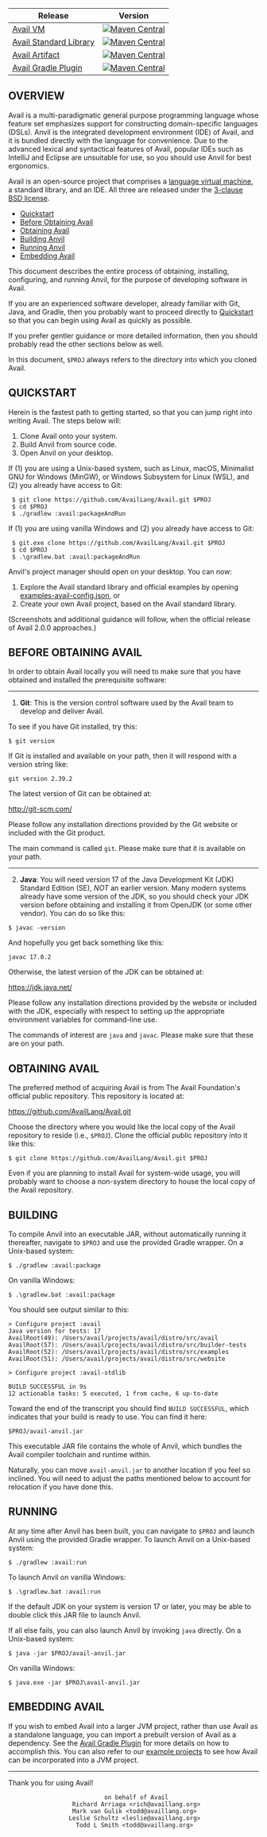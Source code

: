 | **Release**                                | **Version**                                                                                                                                                |
|--------------------------------------------|------------------------------------------------------------------------------------------------------------------------------------------------------------|
| [Avail VM](avail)                          | [![Maven Central](https://img.shields.io/badge/maven--central-v2.0.0.alpha22-0f824e)](https://central.sonatype.com/namespace/org.availlang)                |
| [Avail Standard Library](avail/distro/src/avail) | [![Maven Central](https://img.shields.io/badge/maven--central-v2.0.0.alpha22--1.6.1.alpha11-0f824e)](https://central.sonatype.com/namespace/org.availlang) |
| [Avail Artifact](../avail-artifact)        | [![Maven Central](https://img.shields.io/badge/maven--central-v2.0.0.alpha21-0f824e)](https://search.maven.org/artifact/org.availlang/avail-artifact)      |
| [Avail Gradle Plugin](../gradle-plugin)    | [![Maven Central](https://img.shields.io/badge/maven--central-v2.0.0.alpha19-0f824e)](https://plugins.gradle.org/plugin/org.availlang.avail-plugin)        |

OVERVIEW
--------------------------------------------------------------------------------

Avail is a multi-paradigmatic general purpose programming language whose feature
set emphasizes support for constructing domain-specific languages (DSLs). Anvil
is the integrated development environment (IDE) of Avail, and it is bundled
directly with the language for convenience. Due to the advanced lexical and
syntactical features of Avail, popular IDEs such as IntelliJ and Eclipse are
unsuitable for use, so you should use Anvil for best ergonomics.

Avail is an open-source project that comprises a 
[language virtual machine](https://en.wikipedia.org/wiki/Virtual_machine), a 
standard library, and an IDE. All three are released under the
[3-clause BSD license](https://en.wikipedia.org/wiki/BSD_licenses#3-clause_license_.28.22Revised_BSD_License.22.2C_.22New_BSD_License.22.2C_or_.22Modified_BSD_License.22.29).

 * [Quickstart](#quickstart)
 * [Before Obtaining Avail](#before-obtaining-avail)
 * [Obtaining Avail](#obtaining-avail)
 * [Building Anvil](#building)
 * [Running Anvil](#running)
 * [Embedding Avail](#embedding-avail)

This document describes the entire process of obtaining, installing,
configuring, and running Anvil, for the purpose of developing software in Avail.

If you are an experienced software developer, already familiar with Git, Java,
and Gradle, then you probably want to proceed directly to
[Quickstart](#quickstart) so that you can begin using Avail as quickly as
possible.

If you prefer gentler guidance or more detailed information, then you should
probably read the other sections below as well.

In this document, `$PROJ` always refers to the directory into which you cloned
Avail.


QUICKSTART
--------------------------------------------------------------------------------

Herein is the fastest path to getting started, so that you can jump right into
writing Avail. The steps below will:

1. Clone Avail onto your system.
2. Build Anvil from source code.
3. Open Anvil on your desktop.

If (1) you are using a Unix-based system, such as Linux, macOS, Minimalist GNU
for Windows (MinGW), or Windows Subsystem for Linux (WSL), and (2) you already
have access to Git:

```shell
 $ git clone https://github.com/AvailLang/Avail.git $PROJ
 $ cd $PROJ
 $ ./gradlew :avail:packageAndRun
```

If (1) you are using vanilla Windows and (2) you already have access to Git:

```shell
 $ git.exe clone https://github.com/AvailLang/Avail.git $PROJ
 $ cd $PROJ
 $ .\gradlew.bat :avail:packageAndRun
```

Anvil's project manager should open on your desktop. You can now:

1. Explore the Avail standard library and official examples by opening
   [examples-avail-config.json](avail/examples-avail-config.json), or
2. Create your own Avail project, based on the Avail standard library.

(Screenshots and additional guidance will follow, when the official release of
Avail 2.0.0 approaches.)

BEFORE OBTAINING AVAIL
--------------------------------------------------------------------------------

In order to obtain Avail locally you will need to make sure that you have
obtained and installed the prerequisite software:

--------------------------------------------------------------------------------

1) **Git**: This is the version control software used by the Avail team to
develop and deliver Avail.

To see if you have Git installed, try this:

```shell
$ git version
```

If Git is installed and available on your path, then it will respond with a
version string like:

	git version 2.39.2

The latest version of Git can be obtained at:

http://git-scm.com/

Please follow any installation directions provided by the Git website or
included with the Git product.

The main command is called `git`. Please make sure that it is available on your
path.

--------------------------------------------------------------------------------

2) **Java**: You will need version 17 of the Java Development Kit (JDK) Standard
Edition (SE), _NOT_ an earlier version. Many modern systems already have some
version of the JDK, so you should check your JDK version before obtaining and
installing it from OpenJDK (or some other vendor). You can do so like this:

```shell
$ javac -version
```

And hopefully you get back something like this:

	javac 17.0.2

Otherwise, the latest version of the JDK can be obtained at:

https://jdk.java.net/

Please follow any installation directions provided by the website or included
with the JDK, especially with respect to setting up the appropriate environment
variables for command-line use.

The commands of interest are `java` and `javac`. Please make sure that these are
on your path.


OBTAINING AVAIL
--------------------------------------------------------------------------------

The preferred method of acquiring Avail is from The Avail Foundation's official
public repository. This repository is located at:

https://github.com/AvailLang/Avail.git

Choose the directory where you would like the local copy of the Avail repository
to reside (i.e., `$PROJ`). Clone the official public repository into it like
this:

```shell
$ git clone https://github.com/AvailLang/Avail.git $PROJ
```

Even if you are planning to install Avail for system-wide usage, you will
probably want to choose a non-system directory to house the local copy of the
Avail repository.


BUILDING
--------------------------------------------------------------------------------

To compile Anvil into an executable JAR, without automatically running it
thereafter, navigate to `$PROJ` and use the provided Gradle wrapper. On a
Unix-based system:

```shell
$ ./gradlew :avail:package
```

On vanilla Windows:

```shell
$ .\gradlew.bat :avail:package
```

You should see output similar to this:

	> Configure project :avail
	Java version for tests: 17
	AvailRoot(49): /Users/avail/projects/avail/distro/src/avail
	AvailRoot(57): /Users/avail/projects/avail/distro/src/builder-tests
	AvailRoot(52): /Users/avail/projects/avail/distro/src/examples
	AvailRoot(51): /Users/avail/projects/avail/distro/src/website
	
	> Configure project :avail-stdlib
	
	BUILD SUCCESSFUL in 9s
	12 actionable tasks: 5 executed, 1 from cache, 6 up-to-date

Toward the end of the transcript you should find `BUILD SUCCESSFUL`, which
indicates that your build is ready to use. You can find it here:

	$PROJ/avail-anvil.jar

This executable JAR file contains the whole of Anvil, which bundles the Avail
compiler toolchain and runtime within.

Naturally, you can move `avail-anvil.jar` to another location if you feel so 
inclined.
You will need to adjust the paths mentioned below to account for relocation if
you have done this.


RUNNING
--------------------------------------------------------------------------------

At any time after Anvil has been built, you can navigate to `$PROJ` and launch
Anvil using the provided Gradle wrapper. To launch Anvil on a Unix-based system:

```shell
$ ./gradlew :avail:run
```

To launch Anvil on vanilla Windows:

```shell
$ .\gradlew.bat :avail:run
```

If the default JDK on your system is version 17 or later, you may be able to
double click this JAR file to launch Anvil.

If all else fails, you can also launch Anvil by invoking `java` directly. On
a Unix-based system:

```shell
$ java -jar $PROJ/avail-anvil.jar
```

On vanilla Windows:

```shell
$ java.exe -jar $PROJ\avail-anvil.jar
```


EMBEDDING AVAIL
--------------------------------------------------------------------------------

If you wish to embed Avail into a larger JVM project, rather than use Avail as a
standalone language, you can import a prebuilt version of Avail as a dependency.
See the
[Avail Gradle Plugin](gradle-plugin) for more
details on how to accomplish this. You can also refer to our
[example projects](examples) to see how Avail can be
incorporated into a JVM project.


--------------------------------------------------------------------------------

Thank you for using Avail!

                               on behalf of Avail                                                              
                      Richard Arriaga <rich@availlang.org>
                      Mark van Gulik <todd@availlang.org>                       
                     Leslie Schultz <leslie@availlang.org>
                       Todd L Smith <todd@availlang.org>

